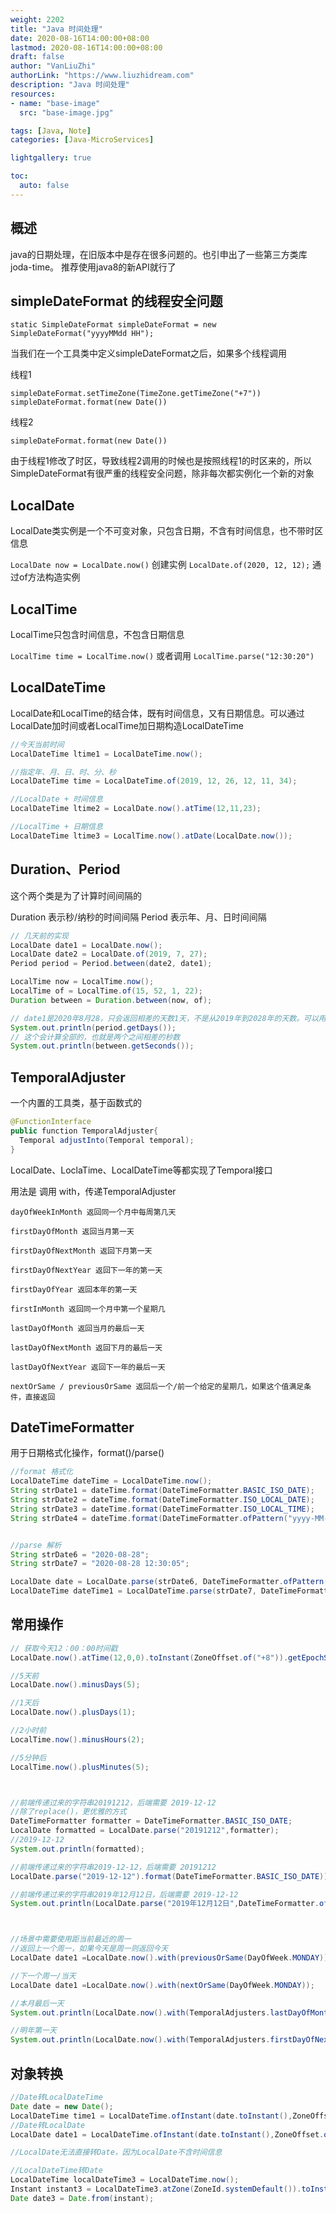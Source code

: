 ```yaml
---
weight: 2202
title: "Java 时间处理"
date: 2020-08-16T14:00:00+08:00
lastmod: 2020-08-16T14:00:00+08:00
draft: false
author: "VanLiuZhi"
authorLink: "https://www.liuzhidream.com"
description: "Java 时间处理"
resources:
- name: "base-image"
  src: "base-image.jpg"

tags: [Java, Note]
categories: [Java-MicroServices]

lightgallery: true

toc:
  auto: false
---
```


## 概述

java的日期处理，在旧版本中是存在很多问题的。也引申出了一些第三方类库 joda-time。 推荐使用java8的新API就行了

## simpleDateFormat 的线程安全问题

`static SimpleDateFormat simpleDateFormat = new SimpleDateFormat("yyyyMMdd HH");`

当我们在一个工具类中定义simpleDateFormat之后，如果多个线程调用

线程1

`simpleDateFormat.setTimeZone(TimeZone.getTimeZone("+7"))`
`simpleDateFormat.format(new Date())`

线程2

`simpleDateFormat.format(new Date())` 

由于线程1修改了时区，导致线程2调用的时候也是按照线程1的时区来的，所以SimpleDateFormat有很严重的线程安全问题，除非每次都实例化一个新的对象

## LocalDate

LocalDate类实例是一个不可变对象，只包含日期，不含有时间信息，也不带时区信息

`LocalDate now = LocalDate.now()` 创建实例
`LocalDate.of(2020, 12, 12);` 通过of方法构造实例

## LocalTime

LocalTime只包含时间信息，不包含日期信息

`LocalTime time = LocalTime.now()` 或者调用 `LocalTime.parse("12:30:20")`

## LocalDateTime

LocalDate和LocalTime的结合体，既有时间信息，又有日期信息。可以通过LocalDate加时间或者LocalTime加日期构造LocalDateTime

```java
//今天当前时间
LocalDateTime ltime1 = LocalDateTime.now();

//指定年、月、日、时、分、秒
LocalDateTime time = LocalDateTime.of(2019, 12, 26, 12, 11, 34);

//LocalDate + 时间信息
LocalDateTime ltime2 = LocalDate.now().atTime(12,11,23);

//LocalTime + 日期信息
LocalDateTime ltime3 = LocalTime.now().atDate(LocalDate.now());
```

## Duration、Period

这个两个类是为了计算时间间隔的

Duration 表示秒/纳秒的时间间隔
Period 表示年、月、日时间间隔

```java
// 几天前的实现
LocalDate date1 = LocalDate.now();
LocalDate date2 = LocalDate.of(2019, 7, 27);
Period period = Period.between(date2, date1);

LocalTime now = LocalTime.now();
LocalTime of = LocalTime.of(15, 52, 1, 22);
Duration between = Duration.between(now, of);

// date1是2020年8月28，只会返回相差的天数1天，不是从2019年到2028年的天数。可以用获取月份，年份的方法来操作
System.out.println(period.getDays());
// 这个会计算全部的，也就是两个之间相差的秒数
System.out.println(between.getSeconds());
```

## TemporalAdjuster

一个内置的工具类，基于函数式的

```java
@FunctionInterface
public function TemporalAdjuster{
  Temporal adjustInto(Temporal temporal);
}
```

LocalDate、LoclaTime、LocalDateTime等都实现了Temporal接口

用法是 调用 with，传递TemporalAdjuster

```
dayOfWeekInMonth 返回同一个月中每周第几天

firstDayOfMonth 返回当月第一天

firstDayOfNextMonth 返回下月第一天

firstDayOfNextYear 返回下一年的第一天

firstDayOfYear 返回本年的第一天

firstInMonth 返回同一个月中第一个星期几

lastDayOfMonth 返回当月的最后一天

lastDayOfNextMonth 返回下月的最后一天

lastDayOfNextYear 返回下一年的最后一天

nextOrSame / previousOrSame 返回后一个/前一个给定的星期几，如果这个值满足条件，直接返回
```

## DateTimeFormatter

用于日期格式化操作，format()/parse()

```Java
//format 格式化
LocalDateTime dateTime = LocalDateTime.now();
String strDate1 = dateTime.format(DateTimeFormatter.BASIC_ISO_DATE);    // 20200828
String strDate2 = dateTime.format(DateTimeFormatter.ISO_LOCAL_DATE);    // 2020-08-28
String strDate3 = dateTime.format(DateTimeFormatter.ISO_LOCAL_TIME);    // 14:20:16.998
String strDate4 = dateTime.format(DateTimeFormatter.ofPattern("yyyy-MM-dd"));// 2020-08-28


//parse 解析
String strDate6 = "2020-08-28";
String strDate7 = "2020-08-28 12:30:05";

LocalDate date = LocalDate.parse(strDate6, DateTimeFormatter.ofPattern("yyyy-MM-dd"));
LocalDateTime dateTime1 = LocalDateTime.parse(strDate7, DateTimeFormatter.ofPattern("yyyy-MM-dd HH:mm:ss"));
```

## 常用操作

```java
// 获取今天12：00：00时间戳
LocalDate.now().atTime(12,0,0).toInstant(ZoneOffset.of("+8")).getEpochSecond());

//5天前
LocalDate.now().minusDays(5);

//1天后
LocalDate.now().plusDays(1);

//2小时前
LocalTime.now().minusHours(2);

//5分钟后
LocalTime.now().plusMinutes(5);



//前端传递过来的字符串20191212，后端需要 2019-12-12
//除了replace()，更优雅的方式
DateTimeFormatter formatter = DateTimeFormatter.BASIC_ISO_DATE;
LocalDate formatted = LocalDate.parse("20191212",formatter);
//2019-12-12
System.out.println(formatted);

//前端传递过来的字符串2019-12-12，后端需要 20191212
LocalDate.parse("2019-12-12").format(DateTimeFormatter.BASIC_ISO_DATE));

//前端传递过来的字符串2019年12月12日，后端需要 2019-12-12
System.out.println(LocalDate.parse("2019年12月12日",DateTimeFormatter.ofPattern("yyyy年MM月dd日")));



//场景中需要使用距当前最近的周一
//返回上一个周一，如果今天是周一则返回今天
LocalDate date1 =LocalDate.now().with(previousOrSame(DayOfWeek.MONDAY));

//下一个周一/当天
LocalDate date1 =LocalDate.now().with(nextOrSame(DayOfWeek.MONDAY));

//本月最后一天
System.out.println(LocalDate.now().with(TemporalAdjusters.lastDayOfMonth()));

//明年第一天
System.out.println(LocalDate.now().with(TemporalAdjusters.firstDayOfNextYear()));
```

## 对象转换

```java
//Date转LocalDateTime
Date date = new Date();
LocalDateTime time1 = LocalDateTime.ofInstant(date.toInstant(),ZoneOffset.of("+8"))				
//Date转LocalDate
LocalDate date1 = LocalDateTime.ofInstant(date.toInstant(),ZoneOffset.of("+8")).toLocalate()

//LocalDate无法直接转Date，因为LocalDate不含时间信息

//LocalDateTime转Date
LocalDateTime localDateTime3 = LocalDateTime.now();
Instant instant3 = LocalDateTime3.atZone(ZoneId.systemDefault()).toInstant();
Date date3 = Date.from(instant);
```